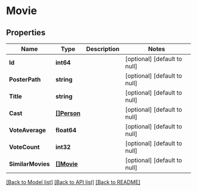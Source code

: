 # Movie

## Properties
Name | Type | Description | Notes
------------ | ------------- | ------------- | -------------
**Id** | **int64** |  | [optional] [default to null]
**PosterPath** | **string** |  | [optional] [default to null]
**Title** | **string** |  | [optional] [default to null]
**Cast** | [**[]Person**](Person.md) |  | [optional] [default to null]
**VoteAverage** | **float64** |  | [optional] [default to null]
**VoteCount** | **int32** |  | [optional] [default to null]
**SimilarMovies** | [**[]Movie**](Movie.md) |  | [optional] [default to null]

[[Back to Model list]](../README.md#documentation-for-models) [[Back to API list]](../README.md#documentation-for-api-endpoints) [[Back to README]](../README.md)

